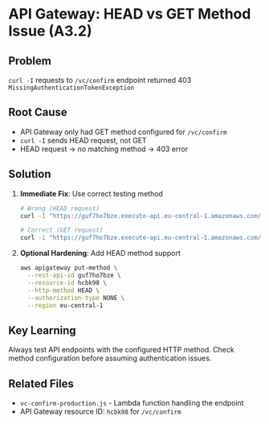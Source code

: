 # API Gateway: HEAD vs GET Method Issue (A3.2)

## Problem
`curl -I` requests to `/vc/confirm` endpoint returned 403 `MissingAuthenticationTokenException`

## Root Cause
- API Gateway only had GET method configured for `/vc/confirm`
- `curl -I` sends HEAD request, not GET
- HEAD request → no matching method → 403 error

## Solution
1. **Immediate Fix**: Use correct testing method
   ```bash
   # Wrong (HEAD request)
   curl -I "https://guf7ho7bze.execute-api.eu-central-1.amazonaws.com/prod/vc/confirm?t=TOKEN"
   
   # Correct (GET request)
   curl -i "https://guf7ho7bze.execute-api.eu-central-1.amazonaws.com/prod/vc/confirm?t=TOKEN"
   ```

2. **Optional Hardening**: Add HEAD method support
   ```bash
   aws apigateway put-method \
     --rest-api-id guf7ho7bze \
     --resource-id hcbk98 \
     --http-method HEAD \
     --authorization-type NONE \
     --region eu-central-1
   ```

## Key Learning
Always test API endpoints with the configured HTTP method. Check method configuration before assuming authentication issues.

## Related Files
- `vc-confirm-production.js` - Lambda function handling the endpoint
- API Gateway resource ID: `hcbk98` for `/vc/confirm`